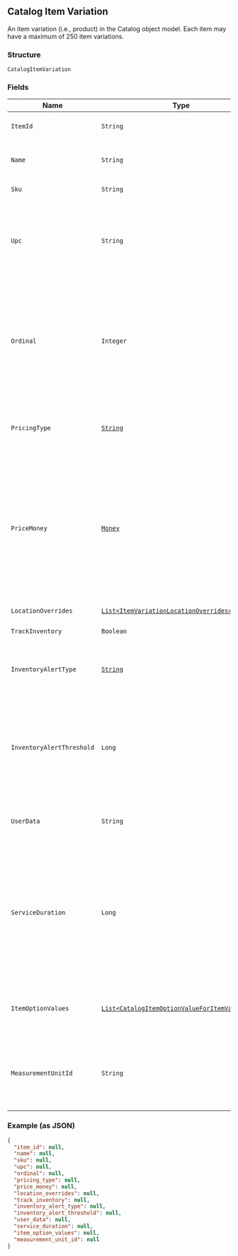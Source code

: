 ## Catalog Item Variation

An item variation (i.e., product) in the Catalog object model. Each item
may have a maximum of 250 item variations.

### Structure

`CatalogItemVariation`

### Fields

| Name | Type | Tags | Description |
|  --- | --- | --- | --- |
| `ItemId` | `String` | Optional | The ID of the `CatalogItem` associated with this item variation. Searchable. |
| `Name` | `String` | Optional | The item variation's name. Searchable. This field has max length of 255 Unicode code points. |
| `Sku` | `String` | Optional | The item variation's SKU, if any. Searchable. |
| `Upc` | `String` | Optional | The item variation's UPC, if any. Searchable in the Connect API.<br>This field is only exposed in the Connect API. It is not exposed in Square's Dashboard,<br>Square Point of Sale app or Retail Point of Sale app. |
| `Ordinal` | `Integer` | Optional | The order in which this item variation should be displayed. This value is read-only. On writes, the ordinal<br>for each item variation within a parent `CatalogItem` is set according to the item variations's<br>position. On reads, the value is not guaranteed to be sequential or unique. |
| `PricingType` | [`String`](/doc/models/catalog-pricing-type.md) | Optional | Indicates whether the price of a CatalogItemVariation should be entered manually at the time of sale. |
| `PriceMoney` | [`Money`](/doc/models/money.md) | Optional | Represents an amount of money. `Money` fields can be signed or unsigned.<br>Fields that do not explicitly define whether they are signed or unsigned are<br>considered unsigned and can only hold positive amounts. For signed fields, the<br>sign of the value indicates the purpose of the money transfer. See<br>[Working with Monetary Amounts](https://developer.squareup.com/docs/build-basics/working-with-monetary-amounts)<br>for more information. |
| `LocationOverrides` | [`List<ItemVariationLocationOverrides>`](/doc/models/item-variation-location-overrides.md) | Optional | Per-location price and inventory overrides. |
| `TrackInventory` | `Boolean` | Optional | If `true`, inventory tracking is active for the variation. |
| `InventoryAlertType` | [`String`](/doc/models/inventory-alert-type.md) | Optional | Indicates whether Square should alert the merchant when the inventory quantity of a CatalogItemVariation is low. |
| `InventoryAlertThreshold` | `Long` | Optional | If the inventory quantity for the variation is less than or equal to this value and `inventory_alert_type`<br>is `LOW_QUANTITY`, the variation displays an alert in the merchant dashboard.<br><br>This value is always an integer. |
| `UserData` | `String` | Optional | Arbitrary user metadata to associate with the item variation. Searchable. This field has max length of 255 Unicode code points. |
| `ServiceDuration` | `Long` | Optional | If the `CatalogItem` that owns this item variation is of type<br>`APPOINTMENTS_SERVICE`, then this is the duration of the service in milliseconds. For<br>example, a 30 minute appointment would have the value `1800000`, which is equal to<br>30 (minutes) * 60 (seconds per minute) * 1000 (milliseconds per second). |
| `ItemOptionValues` | [`List<CatalogItemOptionValueForItemVariation>`](/doc/models/catalog-item-option-value-for-item-variation.md) | Optional | List of item option values associated with this item variation. Listed<br>in the same order as the item options of the parent item. |
| `MeasurementUnitId` | `String` | Optional | ID of the ‘CatalogMeasurementUnit’ that is used to measure the quantity<br>sold of this item variation. If left unset, the item will be sold in<br>whole quantities. |

### Example (as JSON)

```json
{
  "item_id": null,
  "name": null,
  "sku": null,
  "upc": null,
  "ordinal": null,
  "pricing_type": null,
  "price_money": null,
  "location_overrides": null,
  "track_inventory": null,
  "inventory_alert_type": null,
  "inventory_alert_threshold": null,
  "user_data": null,
  "service_duration": null,
  "item_option_values": null,
  "measurement_unit_id": null
}
```

